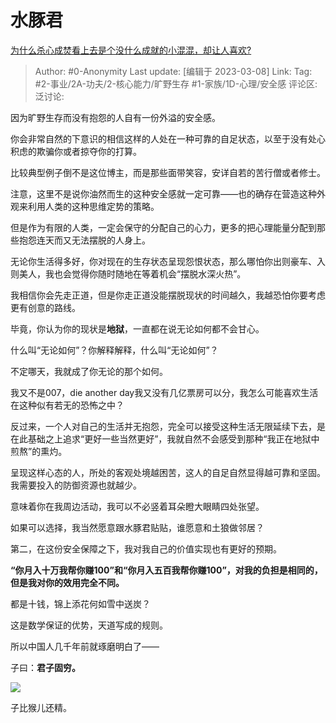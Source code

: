 # 水豚君
[为什么杀心成焚看上去是个没什么成就的小混混，却让人喜欢?](https://www.zhihu.com/question/529613992/answer/2925562793)

> Author: #0-Anonymity
> Last update: [编辑于 2023-03-08]
> Link:
> Tag: #2-事业/2A-功夫/2-核心能力/旷野生存 #1-家族/1D-心理/安全感
> 评论区:
> 泛讨论:

因为旷野生存而没有抱怨的人自有一份外溢的安全感。

你会非常自然的下意识的相信这样的人处在一种可靠的自足状态，以至于没有处心积虑的欺骗你或者掠夺你的打算。

比较典型例子倒不是这位博主，而是那些面带笑容，安详自若的苦行僧或者修士。

注意，这里不是说你油然而生的这种安全感就一定可靠——也的确存在营造这种外观来利用人类的这种思维定势的策略。

但是作为有限的人类，一定会保守的分配自己的心力，更多的把心理能量分配到那些抱怨连天而又无法摆脱的人身上。

无论你生活得多好，你对现在的生存状态呈现怨恨状态，那么哪怕你出则豪车、入则美人，我也会觉得你随时随地在等着机会“摆脱水深火热”。

我相信你会先走正道，但是你走正道没能摆脱现状的时间越久，我越恐怕你要考虑更有创意的路线。

毕竟，你认为你的现状是**地狱**，一直都在说无论如何都不会甘心。

什么叫“无论如何”？你解释解释，什么叫“无论如何”？

不定哪天，我就成了你无论的那个如何。

我又不是007，die another day我又没有几亿票房可以分，我怎么可能喜欢生活在这种似有若无的恐怖之中？

反过来，一个人对自己的生活并无抱怨，完全可以接受这种生活无限延续下去，是在此基础之上追求“更好一些当然更好”，我就自然不会感受到那种“我正在地狱中煎熬”的熏灼。

呈现这样心态的人，所处的客观处境越困苦，这人的自足自然显得越可靠和坚固。我需要投入的防御资源也就越少。

意味着你在我周边活动，我可以不必竖着耳朵瞪大眼睛四处张望。

如果可以选择，我当然愿意跟水豚君贴贴，谁愿意和土狼做邻居？

第二，在这份安全保障之下，我对我自己的价值实现也有更好的预期。

**“你月入十万我帮你赚100”和“你月入五百我帮你赚100”，对我的负担是相同的，但是我对你的效用完全不同。**

都是十钱，锦上添花何如雪中送炭？

这是数学保证的优势，天道写成的规则。

所以中国人几千年前就琢磨明白了——

子曰：**君子固穷。**

![](https://picx.zhimg.com/50/v2-845f9e2955d25e41705c029d308db22d_720w.jpg?source=1940ef5c)

子比猴儿还精。
